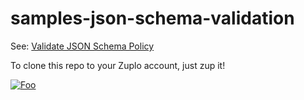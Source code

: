 # samples-json-schema-validation

See: [Validate JSON Schema Policy](https://www.notion.so/zuplo/Validate-JSON-Schema-Policy-1138ebec5b684a9ab3ca2074baf36b67)

To clone this repo to your Zuplo account, just zup it!


[![Foo](https://zuplo.com/images/zup_it.png)](http://portal.zuplo.com/clone?sourceRepoUrl=https://github.com/zuplo/samples-json-schema-validation.git)

